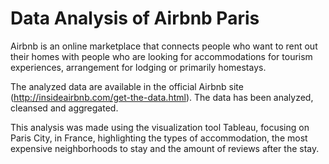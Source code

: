 # Data Analysis of Airbnb Paris

Airbnb is an online marketplace that connects people who want to rent out their homes with people who are looking for accommodations for tourism experiences, arrangement for lodging or primarily homestays.

The analyzed data are available in the official Airbnb site (http://insideairbnb.com/get-the-data.html). The data has been analyzed, cleansed and aggregated. 

This analysis was made using the visualization tool Tableau, focusing on Paris City, in France, highlighting the types of accommodation, the most expensive neighborhoods to stay and the amount of reviews after the stay.



